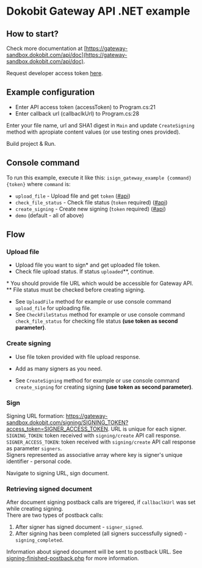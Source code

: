 # Dokobit Gateway API .NET example

## How to start? 

Check more documentation at  [https://gateway-sandbox.dokobit.com/api/doc](https://gateway-sandbox.dokobit.com/api/doc).

Request developer access token [here](https://www.dokobit.com/developers/request-token).

## Example configuration
- Enter API access token (accessToken) to Program.cs:21
- Enter callback url (callbaclkUrl) to Program.cs:28

Enter your file name, url and SHA1 digest in `Main` and update `CreateSigning` method with apropiate content values (or use testing ones provided).

Build project & Run.

## Console command

To run this example, execute it like this: `isign_gateway_example {command} {token}` where `command` is:
* `upload_file` - Upload file and get `token` ([#api](https://gateway-sandbox.dokobit.com/api/doc#_api_upload))
* `check_file_status` - Check file status (`token` required) ([#api](https://gateway-sandbox.dokobit.com/api/doc#_api_upload_status)) 
* `create_signing` - Create new signing (`token` required) ([#api](https://gateway-sandbox.dokobit.com/api/doc#_api_signing_create))
* `demo` (default - all of above)

## Flow

### Upload file
- Upload file you want to sign* and get uploaded file token.
- Check file upload status. If status `uploaded`\*\*, continue.

\* You should provide file URL which would be accessible for Gateway API.  
\*\* File status must be checked before creating signing.

- See `UploadFile` method for example or use console command `upload_file` for uploading file. 
- See `CheckFileStatus` method for example or use console command `check_file_status` for checking file status **(use token as second parameter)**.

### Create signing
- Use file token provided with file upload response.
- Add as many signers as you need.

- See `CreateSigning` method for example or use console command `create_signing` for creating signing  **(use token as second parameter)**.

### Sign
Signing URL formation: https://gateway-sandbox.dokobit.com/signing/SIGNING_TOKEN?access_token=SIGNER_ACCESS_TOKEN.
URL is unique for each signer.  
`SIGNING_TOKEN`: token received with `signing/create` API call response.  
`SIGNER_ACCESS_TOKEN`: token received with `signing/create` API call response as parameter `signers`.  
Signers represented as associative array where key is signer's unique identifier - personal code.  

Navigate to signing URL, sign document.  


### Retrieving signed document
After document signing postback calls are trigered, if `callbaclkUrl` was set while creating signing.  
There are two types of postback calls:
1. After signer has signed document - `signer_signed`.
2. After signing has been completed (all signers successfully signed) - `signing_completed`.

Information about signed document will be sent to postback URL. See [signing-finished-postback.php](https://github.com/dokobit/gateway-php-example/blob/master/signing-finished-postback.php) for more information.
